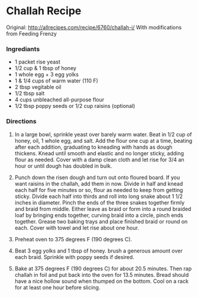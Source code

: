 # Challah Recipe
Original: http://allrecipes.com/recipe/6760/challah-i/
With modifications from Feeding Frenzy

### Ingrediants
* 1 packet rise yeast
* 1/2 cup & 1 tbsp of honey 
* 1 whole egg + 3 egg yolks
* 1 & 1/4 cups of warm water (110 F)
* 2 tbsp vegitable oil
* 1/2 tbsp salt
* 4 cups unbleached all-purpose flour
* 1/2 tbsp poppy seeds or 1/2 cup raisins (optional)


### Directions
1. In a large bowl, sprinkle yeast over barely warm water. 
   Beat in 1/2 cup of honey, oil, 1 whole egg, and salt. 
   Add the flour one cup at a time, beating after each addition, 
   graduating to kneading with hands as dough thickens. 
   Knead until smooth and elastic and no longer sticky, adding flour as needed.
   Cover with a damp clean cloth and let rise for 3/4 an hour or until dough has doubled in bulk.

2. Punch down the risen dough and turn out onto floured board. 
   If you want raisins in the challah, add them in now.
   Divide in half and knead each half for five minutes or so, 
   flour as needed to keep from getting sticky. 
   Divide each half into thirds and roll into long snake about 1 1/2 inches in diameter.
   Pinch the ends of the three snakes together firmly and braid from middle.
   Either leave as braid or form into a round braided loaf by bringing ends together,
   curving braid into a circle, pinch ends together.
   Grease two baking trays and place finished braid or round on each.
   Cover with towel and let rise about one hour.

3. Preheat oven to 375 degrees F (190 degrees C).

4. Beat 3 egg yolks and 1 tbsp of honey.
   brush a generous amount over each braid.
   Sprinkle with poppy seeds if desired.
 
5. Bake at 375 degrees F (190 degrees C) for about 20.5 minutes.
   Then rap challah in foil and put back into the oven for 13.5 minutes.
   Bread should have a nice hollow sound when thumped on the bottom.
   Cool on a rack for at least one hour before slicing.
